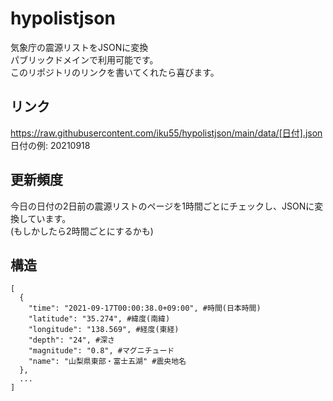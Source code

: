 # hypolistjson
気象庁の震源リストをJSONに変換  
パブリックドメインで利用可能です。  
このリポジトリのリンクを書いてくれたら喜びます。
## リンク
https://raw.githubusercontent.com/iku55/hypolistjson/main/data/[日付].json  
日付の例: 20210918
## 更新頻度
今日の日付の2日前の震源リストのページを1時間ごとにチェックし、JSONに変換しています。  
(もしかしたら2時間ごとにするかも)
## 構造
```
[
  {
    "time": "2021-09-17T00:00:38.0+09:00", #時間(日本時間)
    "latitude": "35.274", #緯度(南緯)
    "longitude": "138.569", #経度(東経)
    "depth": "24", #深さ
    "magnitude": "0.8", #マグニチュード
    "name": "山梨県東部・富士五湖" #震央地名
  },
  ...
]
```
